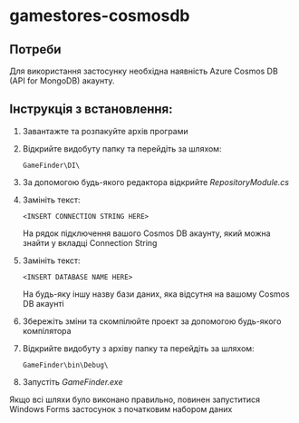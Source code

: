 # gamestores-cosmosdb

## Потреби
Для використання застосунку необхідна наявність Azure Cosmos DB (API for MongoDB) акаунту.

## Інструкція з встановлення:
1. Завантажте та розпакуйте архів програми
2. Відкрийте видобуту папку та перейдіть за шляхом:

   ```
   GameFinder\DI\
   ```
3. За допомогою будь-якого редактора відкрийте *RepositoryModule.cs*
4. Замініть текст:

   ```
   <INSERT CONNECTION STRING HERE>
   ```
   На рядок підключення вашого Cosmos DB акаунту, який можна знайти у вкладці Connection String
5. Замініть текст:

    ```
   <INSERT DATABASE NAME HERE>
   ```
   На будь-яку іншу назву бази даних, яка відсутня на вашому Cosmos DB акаунті
6. Збережіть зміни та скомпілюйте проект за допомогою будь-якого компілятора
7. Відкрийте видобуту з архіву папку та перейдіть за шляхом:
   ```
   GameFinder\bin\Debug\
   ```
8. Запустіть *GameFinder.exe*

Якщо всі шляхи було виконано правильно, повинен запуститися Windows Forms застосунок з початковим набором даних
